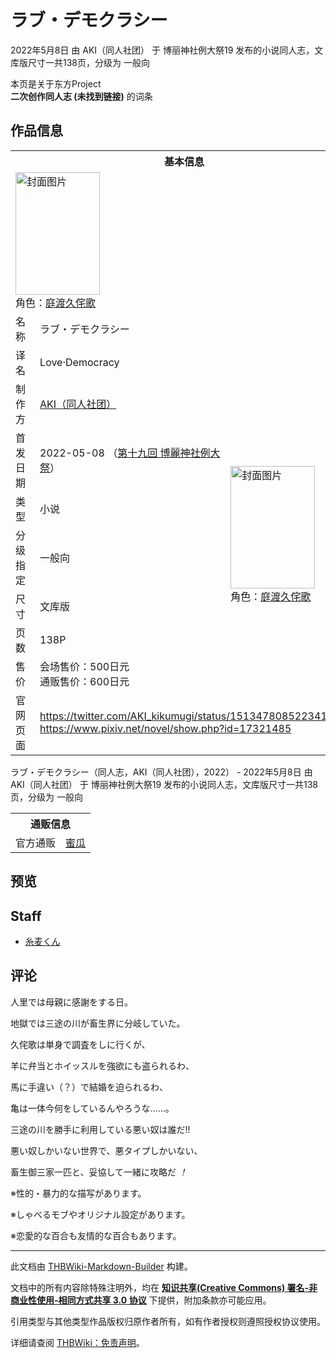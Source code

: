 # ラブ・デモクラシー

<!-- source html: G:\repos\THBWiki-Markdown-Builder\THBWikiMarkdown\Temp\main\7\7e\ns0%3A%E3%83%A9%E3%83%96%E3%83%BB%E3%83%87%E3%83%A2%E3%82%AF%E3%83%A9%E3%82%B7%E3%83%BC.html -->

2022年5月8日 由 AKI（同人社团） 于 博丽神社例大祭19 发布的小说同人志，文库版尺寸一共138页，分级为 一般向

本页是关于东方Project  
 **二次创作同人志 (未找到链接)** 的词条
## 作品信息

<table><tbody><tr><th colspan="3">基本信息</th></tr><tr><td class="cover-artwork-mobile" colspan="2"><a href="./文件-ラブ・デモクラシー封面.png.md" class="image" title="封面图片"><img alt="封面图片" src="https://upload.thwiki.cc/thumb/6/60/%E3%83%A9%E3%83%96%E3%83%BB%E3%83%87%E3%83%A2%E3%82%AF%E3%83%A9%E3%82%B7%E3%83%BC%E5%B0%81%E9%9D%A2.png/135px-%E3%83%A9%E3%83%96%E3%83%BB%E3%83%87%E3%83%A2%E3%82%AF%E3%83%A9%E3%82%B7%E3%83%BC%E5%B0%81%E9%9D%A2.png" decoding="async" loading="lazy" width="135" height="196" srcset="https://upload.thwiki.cc/thumb/6/60/%E3%83%A9%E3%83%96%E3%83%BB%E3%83%87%E3%83%A2%E3%82%AF%E3%83%A9%E3%82%B7%E3%83%BC%E5%B0%81%E9%9D%A2.png/203px-%E3%83%A9%E3%83%96%E3%83%BB%E3%83%87%E3%83%A2%E3%82%AF%E3%83%A9%E3%82%B7%E3%83%BC%E5%B0%81%E9%9D%A2.png 1.5x, https://upload.thwiki.cc/thumb/6/60/%E3%83%A9%E3%83%96%E3%83%BB%E3%83%87%E3%83%A2%E3%82%AF%E3%83%A9%E3%82%B7%E3%83%BC%E5%B0%81%E9%9D%A2.png/271px-%E3%83%A9%E3%83%96%E3%83%BB%E3%83%87%E3%83%A2%E3%82%AF%E3%83%A9%E3%82%B7%E3%83%BC%E5%B0%81%E9%9D%A2.png 2x" data-file-width="472" data-file-height="683"></a><div class="cover-char">角色：<a href="./庭渡久侘歌.md" title="庭渡久侘歌">庭渡久侘歌</a></div></td>
</tr><tr><td class="label">名称</td><td colspan="2"> ラブ・デモクラシー </td></tr><tr><td class="label">译名</td><td colspan="2"> Love·Democracy </td></tr><tr><td class="label">制作方</td><td><a href="./AKI（同人社团）.md" title="AKI（同人社团）">AKI（同人社团）</a></td><td class="cover-artwork" rowspan="7" style="min-width:196px;"><a href="./文件-ラブ・デモクラシー封面.png.md" class="image" title="封面图片"><img alt="封面图片" src="https://upload.thwiki.cc/thumb/6/60/%E3%83%A9%E3%83%96%E3%83%BB%E3%83%87%E3%83%A2%E3%82%AF%E3%83%A9%E3%82%B7%E3%83%BC%E5%B0%81%E9%9D%A2.png/135px-%E3%83%A9%E3%83%96%E3%83%BB%E3%83%87%E3%83%A2%E3%82%AF%E3%83%A9%E3%82%B7%E3%83%BC%E5%B0%81%E9%9D%A2.png" decoding="async" loading="lazy" width="135" height="196" srcset="https://upload.thwiki.cc/thumb/6/60/%E3%83%A9%E3%83%96%E3%83%BB%E3%83%87%E3%83%A2%E3%82%AF%E3%83%A9%E3%82%B7%E3%83%BC%E5%B0%81%E9%9D%A2.png/203px-%E3%83%A9%E3%83%96%E3%83%BB%E3%83%87%E3%83%A2%E3%82%AF%E3%83%A9%E3%82%B7%E3%83%BC%E5%B0%81%E9%9D%A2.png 1.5x, https://upload.thwiki.cc/thumb/6/60/%E3%83%A9%E3%83%96%E3%83%BB%E3%83%87%E3%83%A2%E3%82%AF%E3%83%A9%E3%82%B7%E3%83%BC%E5%B0%81%E9%9D%A2.png/271px-%E3%83%A9%E3%83%96%E3%83%BB%E3%83%87%E3%83%A2%E3%82%AF%E3%83%A9%E3%82%B7%E3%83%BC%E5%B0%81%E9%9D%A2.png 2x" data-file-width="472" data-file-height="683"></a><div class="cover-char">角色：<a href="./庭渡久侘歌.md" title="庭渡久侘歌">庭渡久侘歌</a></div></td>
</tr><tr><td class="label">首发日期</td><td>2022-05-08&#160;（<a href="/展会作品列表?e=%E5%8D%9A%E4%B8%BD%E7%A5%9E%E7%A4%BE%E4%BE%8B%E5%A4%A7%E7%A5%AD%2319">第十九回 博麗神社例大祭</a>）</td></tr><tr><td class="label">类型</td><td>小说</td></tr><tr><td class="label">分级指定</td><td>一般向</td></tr><tr><td class="label">尺寸</td><td>文库版</td></tr><tr><td class="label">页数</td><td>138P</td></tr><tr><td class="label">售价</td><td>会场售价：500日元<br>通贩售价：600日元</td></tr>
<tr><td class="label">官网页面</td><td colspan="2"><a rel="nofollow" class="external free" href="https://twitter.com/AKI_kikumugi/status/1513478085223411714">https://twitter.com/AKI_kikumugi/status/1513478085223411714</a><br><a rel="nofollow" class="external free" href="https://www.pixiv.net/novel/show.php?id=17321485">https://www.pixiv.net/novel/show.php?id=17321485</a></td></tr></tbody></table>

ラブ・デモクラシー（同人志，AKI（同人社团），2022） - 2022年5月8日 由 AKI（同人社团） 于 博丽神社例大祭19 发布的小说同人志，文库版尺寸一共138页，分级为 一般向

<table><tbody><tr><th colspan="3">通贩信息</th></tr><tr><td class="label">官方通贩</td><td colspan="2"><a rel="nofollow" class="external text" href="https://www.melonbooks.co.jp/detail/detail.php?product_id=1487605">蜜瓜</a></td></tr></tbody></table>


## 预览
## Staff
- [糸麦くん](./糸麦くん.md)

## 评论

  
人里では母親に感謝をする日。  

地獄では三途の川が畜生界に分岐していた。  

久侘歌は単身で調査をしに行くが、  

羊に弁当とホイッスルを強欲にも盗られるわ、  

馬に手違い（？）で結婚を迫られるわ、  

亀は一体今何をしているんやろうな……。  

  

三途の川を勝手に利用している悪い奴は誰だ!!  

悪い奴しかいない世界で、悪タイプしかいない、  

畜生御三家一匹と、妥協して一緒に攻略だ *！*   

  

※性的・暴力的な描写があります。  

※しゃべるモブやオリジナル設定があります。  

※恋愛的な百合も友情的な百合もあります。
  







---

此文档由 [THBWiki-Markdown-Builder](https://github.com/Delsin-Yu/THBWiki-Markdown-Builder) 构建。

文档中的所有内容除特殊注明外，均在 [**知识共享(Creative Commons) 署名-非商业性使用-相同方式共享 3.0 协议**](https://creativecommons.org/licenses/by-sa/3.0/deed.zh-hans) 下提供，附加条款亦可能应用。

引用类型与其他类型作品版权归原作者所有，如有作者授权则遵照授权协议使用。

详细请查阅 [THBWiki：免责声明](https://thbwiki.cc/THBWiki:%E5%85%8D%E8%B4%A3%E5%A3%B0%E6%98%8E)。


